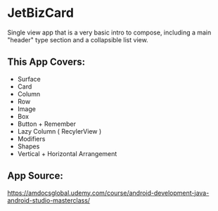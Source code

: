 # JetBizCard
Single view app that is a very basic intro to compose, including a main "header" type section and a collapsible list view. 

## This App Covers: 
- Surface
- Card
- Column
- Row
- Image
- Box
- Button + Remember
- Lazy Column ( RecylerView )
- Modifiers
- Shapes
- Vertical + Horizontal Arrangement

## App Source:
https://amdocsglobal.udemy.com/course/android-development-java-android-studio-masterclass/
